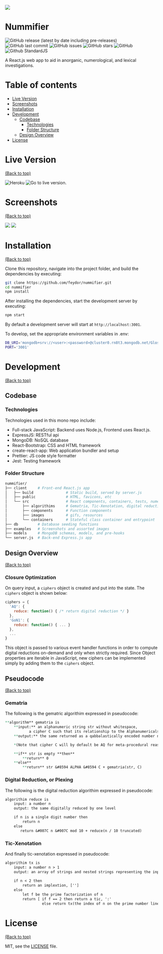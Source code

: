 ![](./examples/banner.png)

# Nummifier

![GitHub release (latest by date including pre-releases)](https://img.shields.io/github/v/release/feydor/nummifier?include_prereleases)
![GitHub last commit](https://img.shields.io/github/last-commit/feydor/nummifier)
![GitHub issues](https://img.shields.io/github/issues-raw/feydor/nummifier)
![GitHub stars](https://img.shields.io/github/stars/feydor/nummifier)
![GitHub](https://img.shields.io/github/license/feydor/nummifier)
![Github StandardJS](https://img.shields.io/badge/code_style-standard-brightgreen.svg)

A React.js web app to aid in anorganic, numerological, and lexical investigations. 

# Table of contents

- [Live Version](#liveversion)
- [Screenshots](#screenshots)
- [Installation](#installation)
- [Development](#development)
  - [Codebase](#codebase)
    - [Technologies](#technologies)
    - [Folder Structure](#folder-structure)
  - [Design Overview](#design-overview)
- [License](#license)

# Live Version
[(Back to top)](#table-of-contents)

![Heroku](https://heroku-badges.herokuapp.com/?app=nummifier&root=index.html)
![Go to live version.](https://nummifier.herokuapp.com/)

# Screenshots
[(Back to top)](#table-of-contents)

![](./examples/main.png)
![](./examples/function.png)

# Installation
[(Back to top)](#table-of-contents)

Clone this repository, navigate into the project folder, and build the dependencies by executing:

```sh
git clone https://github.com/feydor/nummifier.git
cd nummifier
npm install
```

After installing the dependencies, start the development server by executing:

```sh
npm start
```

By default a development server will start at ``http://localhost:3001``. 

To develop, set the appropriate environment variables in .env:

```sh
DB_URI='mongodb+srv://<user>:<password>@cluster0.rn8t3.mongodb.net/Glossary?retryWrites=true&w=majority'
PORT='3001'
```

# Development
[(Back to top)](#table-of-contents)

## Codebase

### Technologies

Technologies used in this mono repo include:

- Full-stack JavaScript: Backend uses Node.js, Frontend uses React.js.
- ExpressJS: RESTful api
- MongoDB: NoSQL database
- React-Bootstrap: CSS and HTML framework
- create-react-app: Web application bundler and setup
- Prettier: JS code style formatter
- Jest: Testing framework

### Folder Structure

```sh
nummifier/
├── client     # Front-end React.js app
│   ├── build               # Static build, served by server.js
│   ├── public              # HTML, favicons, etc
│   └── src                 # React components, containers, tests, numerological methods
│       ├── algorithims     # Gematria, Tic-Xenotation, digital reduction
│       ├── components      # Function components
│       ├── images          # gifs, resources
│       └── containers      # Stateful class container and entrypoint
├── db         # Database seeding functions
├── examples   # Screenshots and assorted images
├── models     # MongoDB schemas, models, and pre-hooks
└── server.js  # Back-end Express.js app
```

## Design Overview
[(Back to top)](#table-of-contents)

### Closure Optimization
On query input, a ``ciphers`` object is created and put into the state. The ``ciphers`` object is shown below:
```javascript
ciphers = {
  'AQ': {
    reduce: function() { /* return digital reduction */ }
  },
  'GoN1': {
    reduce: function() { ... }
  },
  ...
}
```

This object is passed to various event handler functions in order to compute digital reductions on-demand and only when strictly required. Since Object properties are iterable in JavaScript, new ciphers can be implemented simply by adding them to the ``ciphers`` object.

## Pseudocode
[(Back to top)](#table-of-contents)

### Gematria
The following is the gematric algorithim expressed in pseudocode:

```mediawiki
**algorithm** gematria is
    **input:** an alphanumeric string str without whitespace,
           a cipher C such that its relationship to the Alphanumericals ALPHA is injective
    **output:** the same returned as a qabbalastically encoded number n

    *(Note that cipher C will by default be AQ for meta-procedural reasons)*

    **if** str is empty **then**
        **return** 0
    **else**
        **return** str &#8594 ALPHA &#8594 C + gematria(str, C)
```

### Digital Reduction, or Plexing
The following is the digital reduction algorithim expressed in pseudocode:
```mediawiki
algorithim reduce is
    input: a number n
    output: the same digitally reduced by one level

    if n is a single digit number then
        return n
    else
       return &#007C n &#007C mod 10 + reduce(n / 10 truncated)
```

### Tic-Xenotation
And finally tic-xenotation expressed in pseudocode:
```mediawiki
algorithim tx is
    input: a number n > 1
    output: an array of strings and nested strings representing the input in TX
    
    if n < 2 then
        return an implextion, ['']
    else 
        let f be the prime factorization of n
        return [ if f == 2 then return a tic, ':'
                 else return tx(the index of n on the prime number line) ]
```
# License
[(Back to top)](#table-of-contents)

MIT, see the [LICENSE](./LICENSE) file.
